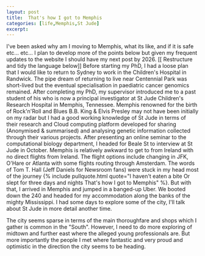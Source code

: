 ```yaml
---
layout: post
title:  That's how I got to Memphis
categories: [life,Memphis,St Jude]
excerpt: 
---
```


I've been asked why am I moving to Memphis, what its like, and if it is safe etc... etc... I plan to develop more of the points below but given my frequent updates to the website I should have my next post by 2026.
[[ Restructure and tidy the language below]]
Before starting my PhD, I had a loose plan that I would like to return to Sydney to work in the Children's Hospital in Randwick. The pipe dream of returning to live near Centennial Park was short-lived but the eventual specialisation in paediatric cancer genomics remained. After completing my PhD, my supervisor introduced me to a past student of his who is now a principal investigator at St Jude Children's Research Hospital in Memphis, Tennessee. Memphis renowned for the birth of Rock'n'Roll and Blues B.B. King & Elvis Presley may not have been initially on my radar but I had a good working knowledge of St Jude in terms of their research and Cloud computing platform developed for sharing (Anonymised & summarised) and analysing genetic information collected through their various projects. After presenting an online seminar to the computational biology department, I headed for Beale St to interview at St Jude in October. Memphis is relatively awkward to get to from Ireland with no direct flights from Ireland. The flight options include changing in JFK, O'Hare or Atlanta with some flights routing through Amsterdam. The words of Tom T. Hall (Jeff Daniels for Newsroom fans) were stuck in my head most of the journey {% include pullquote.html quote="I haven't eaten a bite
Or slept for three days and nights
That's how I got to Memphis" %}. But with that, I arrived in Memphis and jumped in a banged-up Uber. We booted down the 240 and headed for my accommodation along the banks of the mighty Mississippi. I had some days to explore some of the city, I'll talk about St Jude in more detail another time. 

The city seems sparse in terms of the main thoroughfare and shops which I gather is common in the "South". However, I need to do more exploring of midtown and further east where the alleged young professionals are. But more importantly the people I met where fantastic and very proud and optimistic in the direction the city seems to be heading. 
